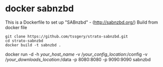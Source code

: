 # docker sabnzbd
This is a Dockerfile to set up "SABnzbd" - (http://sabnzbd.org/)
Build from docker file
```
git clone https://github.com/tssgery/strato-sabnzbd.git
cd strato-sabnzbd
docker build -t sabnzbd .
```
docker run -d -h *your_host_name* -v /*your_config_location*:/config -v /*your_downloads_location*:/data -p 8080:8080 -p 9090:9090 sabnzbd
